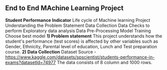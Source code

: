 ## End to End MAchine Learning Project
**Student Performance Indicator**
Life cycle of Machine learning Project
Understanding the Problem Statement
Data Collection
Data Checks to perform
Exploratory data analysis
Data Pre-Processing
Model Training
Choose best model
**1) Problem statement**
This project understands how the student's performance (test scores) is affected by other variables such as Gender, Ethnicity, Parental level of education, Lunch and Test preparation course.
**2) Data Collection**
Dataset Source - https://www.kaggle.com/datasets/spscientist/students-performance-in-exams?datasetId=74977
The data consists of 8 column and 1000 rows.
